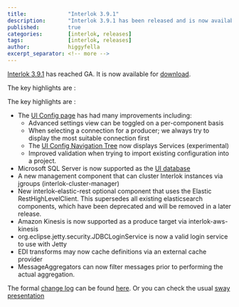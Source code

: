 ```yaml
---
title:             "Interlok 3.9.1"
description:       "Interlok 3.9.1 has been released and is now available for download."
published:         true
categories:        [interlok, releases]
tags:              [interlok, releases]
author:            higgyfella
excerpt_separator: <!-- more -->
---
```


[Interlok 3.9.1](https://development.adaptris.net/installers/Interlok/3.9.1/) has reached GA. It is now available for [download](https://development.adaptris.net/installers/Interlok/3.9.1/).

<!-- more -->

The key highlights are :

The key highlights are : 
* The [UI Config page](http://interlok.adaptris.net/interlok-docs/ui-config.html) has had many improvements including:
    * Advanced settings view can be toggled on a per-component basis
    * When selecting a connection for a producer; we always try to display the most suitable connection first
    * The [UI Config Navigation Tree](http://interlok.adaptris.net/interlok-docs/ui-config-navigation-tree.html) now displays Services (experimental)
    * Improved validation when trying to import existing configuration into a project.
* Microsoft SQL Server is now supported as the [UI database](http://interlok.adaptris.net/interlok-docs/ui-switch-db.html#ms-sqlserver-configuration)
* A new management component that can cluster Interlok instances via jgroups (interlok-cluster-manager)
* New interlok-elastic-rest optional component that uses the Elastic RestHighLevelClient. This supersedes all existing elasticsearch components, which have been deprecated and will be removed in a later release.
* Amazon Kinesis is now supported as a produce target via interlok-aws-kinesis
* org.eclipse.jetty.security.JDBCLoginService is now a valid login service to use with Jetty
* EDI transforms may now cache definitions via an external cache provider
* MessageAggregators can now filter messages prior to performing the actual aggregation. 

The formal [change log](https://development.adaptris.net/docs/Interlok/changelog.html) can be found [here](https://development.adaptris.net/docs/Interlok/changelog.html). 
Or you can check the usual [sway presentation](https://sway.office.com/7qFLKMbRio7pAPXQ)
